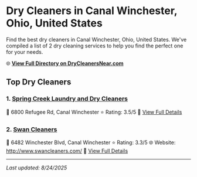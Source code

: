 # Dry Cleaners in Canal Winchester, Ohio, United States

Find the best dry cleaners in Canal Winchester, Ohio, United States. We've compiled a list of 2 dry cleaning services to help you find the perfect one for your needs.

🌐 **[View Full Directory on DryCleanersNear.com](https://drycleanersnear.com/city/US/Ohio/Canal%20Winchester)**

## Top Dry Cleaners

### 1. [Spring Creek Laundry and Dry Cleaners](https://drycleanersnear.com/dryCleaner/689aa0ba2abe37ea0a656781/spring-creek-laundry-and-dry-cleaners)
📍 6800 Refugee Rd, Canal Winchester
⭐ Rating: 3.5/5
🔗 [View Full Details](https://drycleanersnear.com/dryCleaner/689aa0ba2abe37ea0a656781/spring-creek-laundry-and-dry-cleaners)

### 2. [Swan Cleaners](https://drycleanersnear.com/dryCleaner/689aa0de2abe37ea0a6568c5/swan-cleaners)
📍 6482 Winchester Blvd, Canal Winchester
⭐ Rating: 3.3/5
🌐 Website: http://www.swancleaners.com/
🔗 [View Full Details](https://drycleanersnear.com/dryCleaner/689aa0de2abe37ea0a6568c5/swan-cleaners)


---

*Last updated: 8/24/2025*
